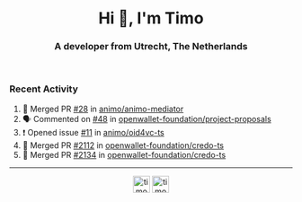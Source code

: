 <h1 align="center">Hi 👋, I'm Timo</h1>
<h3 align="center">A developer from Utrecht, The Netherlands</h3>
<br/>
<!-- https://github.com/rahuldkjain/github-profile-readme-generator --!>

<!--  <p align="left"><img src="https://github-readme-stats.vercel.app/api?username=timoglastra&show_icons=true&count_private=true&" alt="timoglastra" /></p> --!>

<!--
Github language stats
<p align="left"><img src="https://github-readme-stats.vercel.app/api/top-langs/?username=timoglastra&layout=compact" alt="timoglastra" /><p>
-->

<!-- Codestats language stats -->
<!-- <p align="left"><img src="https://codestats-readme.vercel.app/api/top-langs/?username=timoglastra&layout=compact&language_count=12" alt="timoglastra" /><p>    --!>
  
<h3>Recent Activity</h3>

<!--START_SECTION:activity-->
1. 🎉 Merged PR [#28](https://github.com/animo/animo-mediator/pull/28) in [animo/animo-mediator](https://github.com/animo/animo-mediator)
2. 🗣 Commented on [#48](https://github.com/openwallet-foundation/project-proposals/pull/48#issuecomment-2578026071) in [openwallet-foundation/project-proposals](https://github.com/openwallet-foundation/project-proposals)
3. ❗ Opened issue [#11](https://github.com/animo/oid4vc-ts/issues/11) in [animo/oid4vc-ts](https://github.com/animo/oid4vc-ts)
4. 🎉 Merged PR [#2112](https://github.com/openwallet-foundation/credo-ts/pull/2112) in [openwallet-foundation/credo-ts](https://github.com/openwallet-foundation/credo-ts)
5. 🎉 Merged PR [#2134](https://github.com/openwallet-foundation/credo-ts/pull/2134) in [openwallet-foundation/credo-ts](https://github.com/openwallet-foundation/credo-ts)
<!--END_SECTION:activity-->

---

<p align="center">
<a href="https://twitter.com/timoglastra" target="blank"><img align="center" src="https://cdn.jsdelivr.net/npm/simple-icons@3.0.1/icons/twitter.svg" alt="timoglastra" height="30" width="30" /></a>
<a href="https://linkedin.com/in/timoglastra" target="blank"><img align="center" src="https://cdn.jsdelivr.net/npm/simple-icons@3.0.1/icons/linkedin.svg" alt="timoglastra" height="30" width="30" /></a>
</p>




